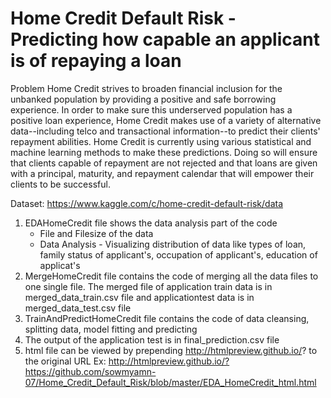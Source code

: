 # Home Credit Default Risk - Predicting how capable an applicant is of repaying a loan

Problem
Home Credit strives to broaden financial inclusion for the unbanked population by providing a positive and safe borrowing experience. In order to make sure this underserved population has a positive loan experience, Home Credit makes use of a variety of alternative data--including telco and transactional information--to predict their clients' repayment abilities.
Home Credit is currently using various statistical and machine learning methods to make these predictions. Doing so will ensure that clients capable of repayment are not rejected and that loans are given with a principal, maturity, and repayment calendar that will empower their clients to be successful.

Dataset:
https://www.kaggle.com/c/home-credit-default-risk/data


1. EDAHomeCredit file shows the data analysis part of the code
   - File and Filesize of the data
   - Data Analysis  - Visualizing distribution of data like types of loan, family status of applicant's, occupation of applicant's, education of applicat's
2. MergeHomeCredit file contains the code of merging all the data files to one single file. The merged file of application train data is in merged_data_train.csv file and applicationtest data is in merged_data_test.csv file
3. TrainAndPredictHomeCredit file contains the code of data cleansing, splitting data, model fitting and predicting
4. The output of the application test is in final_prediction.csv file
5. html file can be viewed by prepending http://htmlpreview.github.io/? to the original URL
Ex: http://htmlpreview.github.io/?https://github.com/sowmyamn-07/Home_Credit_Default_Risk/blob/master/EDA_HomeCredit_html.html
